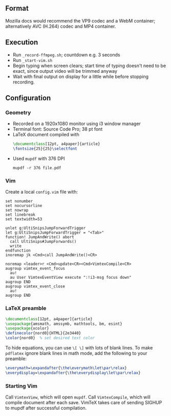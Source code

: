 ## Format
Mozilla docs would recommend the VP9 codec and a WebM container; alternatively AVC (H.264) codec and MP4 container.

## Execution
- Run `_record-ffmpeg.sh`; countdown e.g. 3 seconds
- Run `_start-vim.sh`
- Begin typing when screen clears; start time of typing doesn't need to be exact, since output video will be trimmed anyway
- Wait with final output on display for a little while before stopping recording.

## Configuration

### Geometry
- Recorded on a 1920x1080 monitor using i3 window manager
- Terminal font: Source Code Pro; 38 pt font
- LaTeX document compiled with
  ```tex
  \documentclass[12pt, a4paper]{article}
  \fontsize{25}{25}\selectfont
  ```
- Used `mupdf` with 376 DPI
  ```
  mupdf -r 376 file.pdf
  ```
  
### Vim
Create a local `config.vim` file with:
```vim
set nonumber
set nocursorline
set nowrap
set linebreak
set textwidth=53

unlet g:UltiSnipsJumpForwardTrigger
let g:UltiSnipsJumpForwardTrigger = "<Tab>"
function! JumpAndWrite() abort
  call UltiSnips#JumpForwards()
  write
endfunction
inoremap jk <Cmd>call JumpAndWrite()<CR>

noremap <leader>r <Cmd>update<CR><Cmd>VimtexCompile<CR>
augroup vimtex_event_focus
  au!
  au User VimtexEventView execute ":!i3-msg focus down"
augroup END
augroup vimtex_event_close
  au!
augroup END
```

### LaTeX preamble
```tex
\documentclass[12pt, a4paper]{article}
\usepackage{amsmath, amssymb, mathtools, bm, esint}
\usepackage{xcolor}
\definecolor{nord0}{HTML}{2e3440}
\color{nord0}  % set desired text color
```
To hide equations, you can use `\[ \]` with lots of blank lines.
To make `pdflatex` ignore blank lines in math mode, add the following to your preamble:
```tex
\everymath=\expandafter{\the\everymath\let\par\relax}
\everydisplay=\expandafter{\the\everydisplay\let\par\relax}
```

### Starting Vim
Call `VimtexView`, which will open `mupdf`.
Call `VimtexCompile`, which will compile document after each save.
VimTeX takes care of sending SIGHUP to mupdf after successful compilation.

